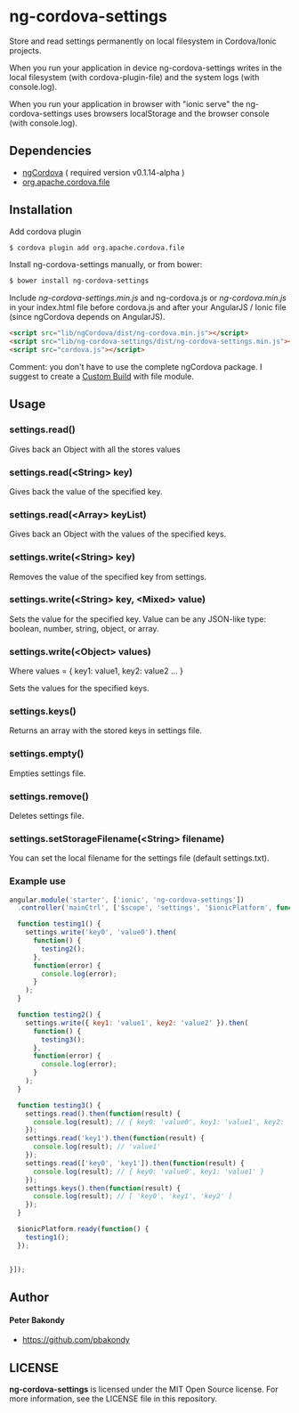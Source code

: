 ng-cordova-settings
==========

Store and read settings permanently on local filesystem in Cordova/Ionic projects.

When you run your application in device ng-cordova-settings writes in the local filesystem (with cordova-plugin-file) and the system logs (with console.log).

When you run your application in browser with "ionic serve" the ng-cordova-settings uses browsers localStorage and the browser console (with console.log).

## Dependencies

- [ngCordova](http://ngcordova.com/) ( required version v0.1.14-alpha )
- [org.apache.cordova.file](https://github.com/apache/cordova-plugin-file)

## Installation

Add cordova plugin

```bash
$ cordova plugin add org.apache.cordova.file
```

Install ng-cordova-settings manually, or from bower:

```bash
$ bower install ng-cordova-settings
```

Include *ng-cordova-settings.min.js* and ng-cordova.js or *ng-cordova.min.js* in your index.html file before cordova.js and after your AngularJS / Ionic file (since ngCordova depends on AngularJS).

```html
<script src="lib/ngCordova/dist/ng-cordova.min.js"></script>
<script src="lib/ng-cordova-settings/dist/ng-cordova-settings.min.js"></script>
<script src="cordova.js"></script>
```

Comment: you don't have to use the complete ngCordova package. I suggest to create a [Custom Build](http://ngcordova.com/build/) with file module.


## Usage

### settings.read()

Gives back an Object with all the stores values

### settings.read(&lt;String&gt; key)

Gives back the value of the specified key.

### settings.read(&lt;Array&gt; keyList)

Gives back an Object with the values of the specified keys.

### settings.write(&lt;String&gt; key)

Removes the value of the specified key from settings.

### settings.write(&lt;String&gt; key, &lt;Mixed&gt; value)

Sets the value for the specified key. Value can be any JSON-like type: boolean, number, string, object, or array.

### settings.write(&lt;Object&gt; values)

Where values = { key1: value1, key2: value2 ... }

Sets the values for the specified keys.

### settings.keys()

Returns an array with the stored keys in settings file.

### settings.empty()

Empties settings file.

### settings.remove()

Deletes settings file.

### settings.setStorageFilename(&lt;String&gt; filename)

You can set the local filename for the settings file (default settings.txt).


### Example use

```js
angular.module('starter', ['ionic', 'ng-cordova-settings'])
  .controller('mainCtrl', ['$scope', 'settings', '$ionicPlatform', function($scope, settings, $ionicPlatform) {

  function testing1() {
    settings.write('key0', 'value0').then(
      function() {
        testing2();
      },
      function(error) {
        console.log(error);
      }
    );
  }

  function testing2() {
    settings.write({ key1: 'value1', key2: 'value2' }).then(
      function() {
        testing3();
      },
      function(error) {
        console.log(error);
      }
    );
  }

  function testing3() {
    settings.read().then(function(result) {
      console.log(result); // { key0: 'value0', key1: 'value1', key2: 'value2' }
    });
    settings.read('key1').then(function(result) {
      console.log(result); // 'value1'
    });
    settings.read(['key0', 'key1']).then(function(result) {
      console.log(result); // { key0: 'value0', key1: 'value1' }
    });
    settings.keys().then(function(result) {
      console.log(result); // [ 'key0', 'key1', 'key2' ]
    });
  }

  $ionicPlatform.ready(function() {
    testing1();
  });


}]);
```


## Author

#### Peter Bakondy

- https://github.com/pbakondy


## LICENSE

**ng-cordova-settings** is licensed under the MIT Open Source license. For more information, see the LICENSE file in this repository.
